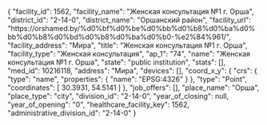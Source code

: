{
    "facility_id": 1562,
    "facility_name": "Женская консультация №1 г. Орша",
    "district_id": "2-14-0",
    "district_name": "Оршанский район",
    "facility_url": "https:\/\/orshamed.by\/%d0%bf%d0%be%d0%bb%d0%b8%d0%ba%d0%bb%d0%b8%d0%bd%d0%b8%d0%ba%d0%b0-%e2%84%961\/",
    "facility_address": "Мира",
    "title": "Женская консультация №1 г. Орша",
    "facility_type": "Женская консультация",
    "ap_1": "74",
    "name": "Женская консультация №1 г. Орша",
    "state": "public institution",
    "stats": [],
    "med_id": 10216118,
    "address": "Мира",
    "devices": [],
    "coord_x_y": {
        "crs": {
            "type": "name",
            "properties": {
                "name": "EPSG:4326"
            }
        },
        "type": "Point",
        "coordinates": [
            30.3931,
            54.5141
        ]
    },
    "job_offers": [],
    "place_name": "Орша",
    "place_type": "city",
    "division_id": "2-14-0",
    "year_of_closing": null,
    "year_of_opening": "0",
    "healthcare_facility_key": 1562,
    "administrative_division_id": "2-14-0"
}